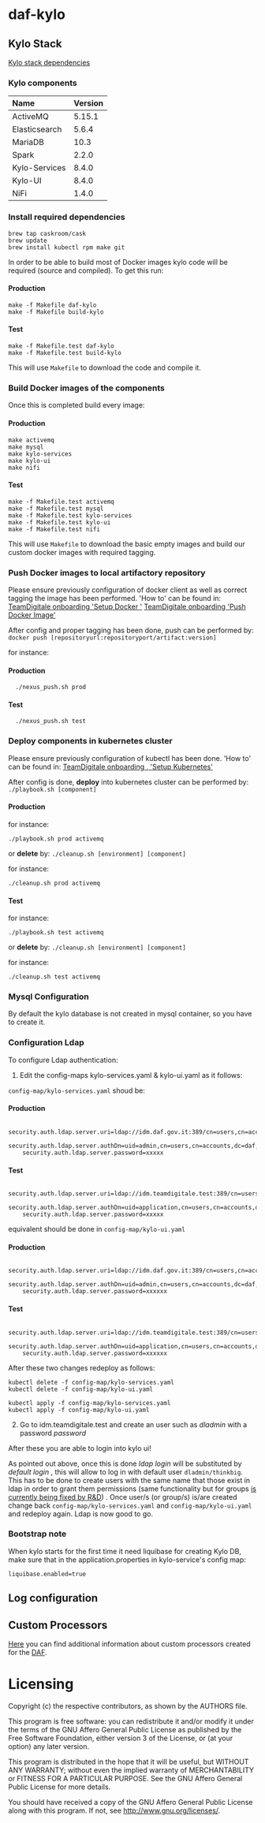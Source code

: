 # daf-kylo

## Kylo Stack

[Kylo stack dependencies](http://kylo.readthedocs.io/en/v0.8.3/installation/Dependencies.html#kylo-stack-dependencies)

### Kylo components

| Name 			      | Version |
|:--- 				    |:--- 		|
| ActiveMQ        | 5.15.1 	|
| Elasticsearch 	| 5.6.4 	|
| MariaDB		      | 10.3 		|
| Spark			      | 2.2.0		|
| Kylo-Services		| 8.4.0		|
| Kylo-UI     		| 8.4.0		|
| NiFi		        | 1.4.0		|

### Install required dependencies

```
brew tap caskroom/cask
brew update
brew install kubectl rpm make git
```

In order to be able to build most of Docker images kylo code will be required (source and compiled). To get this run:
#### Production
```
make -f Makefile daf-kylo
make -f Makefile build-kylo
```

#### Test
```
make -f Makefile.test daf-kylo
make -f Makefile.test build-kylo
```

This will use `Makefile` to download the code and compile it.

### Build Docker images of the components
Once this is completed build every image:
#### Production
```
make activemq
make mysql
make kylo-services
make kylo-ui
make nifi
```
#### Test
```
make -f Makefile.test activemq
make -f Makefile.test mysql
make -f Makefile.test kylo-services
make -f Makefile.test kylo-ui
make -f Makefile.test nifi
```

This will use `Makefile` to download the basic empty images and build our custom docker images with required tagging.


### Push Docker images to local artifactory repository
Please ensure previously configuration of docker client as well as correct tagging the image has been performed. 'How to' can be found in:
[TeamDigitale onboarding  'Setup Docker '](https://docs.google.com/document/d/1KqeaZ2yj7rofslqzklYTCLb3AxPnV1mzOgSXOuTHTyw/edit?ts=59faf23f&pli=1#heading=h.ubxuumcef218)
[TeamDigitale onboarding  'Push Docker Image'](https://docs.google.com/document/d/1KqeaZ2yj7rofslqzklYTCLb3AxPnV1mzOgSXOuTHTyw/edit?ts=59faf23f&pli=1#heading=h.47zm3aqq5wip)

After config and proper tagging has been done, push can be performed by: `docker push [repositoryurl:repositoryport/artifact:version]`

for instance:

#### Production
  ```
    ./nexus_push.sh prod
  ```
#### Test
  ```
    ./nexus_push.sh test
  ```
  
### Deploy components in kubernetes cluster
Please ensure previously configuration of kubectl has been done. 'How to' can be found in: [TeamDigitale onboarding , 'Setup Kubernetes'](https://docs.google.com/document/d/1KqeaZ2yj7rofslqzklYTCLb3AxPnV1mzOgSXOuTHTyw/edit?ts=59faf23f&pli=1#heading=h.vvi8emze7m35)

After config is done, **deploy** into kubernetes cluster can be performed by: `./playbook.sh [component]`
#### Production

for instance:
  ```
  ./playbook.sh prod activemq
  ```

or **delete** by: `./cleanup.sh [environment] [component]`

for instance:
  ```
  ./cleanup.sh prod activemq
  ```
#### Test

for instance:
  ```
  ./playbook.sh test activemq
  ```

or **delete** by: `./cleanup.sh [environment] [component]`

for instance:
  ```
  ./cleanup.sh test activemq
  ```
### Mysql Configuration
By default the kylo database is not created in mysql container, so you have to create it.

### Configuration Ldap
To configure Ldap authentication:
1. Edit the config-maps kylo-services.yaml & kylo-ui.yaml as it follows:

`config-map/kylo-services.yaml` shoud be:
#### Production
```
    security.auth.ldap.server.uri=ldap://idm.daf.gov.it:389/cn=users,cn=accounts,dc=daf,dc=gov,dc=it
    security.auth.ldap.server.authDn=uid=admin,cn=users,cn=accounts,dc=daf,dc=gov,dc=it
    security.auth.ldap.server.password=xxxxx
```
#### Test
```   
    security.auth.ldap.server.uri=ldap://idm.teamdigitale.test:389/cn=users,cn=accounts,dc=daf,dc=gov,dc=it
    security.auth.ldap.server.authDn=uid=application,cn=users,cn=accounts,dc=daf,dc=gov,dc=it
    security.auth.ldap.server.password=xxxxx
```

equivalent should be done in `config-map/kylo-ui.yaml`
#### Production
```
    security.auth.ldap.server.uri=ldap://idm.daf.gov.it:389/cn=users,cn=accounts,dc=daf,dc=gov,dc=it
    security.auth.ldap.server.authDn=uid=admin,cn=users,cn=accounts,dc=daf,dc=gov,dc=it
    security.auth.ldap.server.password=xxxxxx
```
#### Test

```
    security.auth.ldap.server.uri=ldap://idm.teamdigitale.test:389/cn=users,cn=accounts,dc=daf,dc=gov,dc=it
    security.auth.ldap.server.authDn=uid=application,cn=users,cn=accounts,dc=daf,dc=gov,dc=it
    security.auth.ldap.server.password=xxxxxx
```
After these two changes redeploy as follows:
```
kubectl delete -f config-map/kylo-services.yaml
kubectl delete -f config-map/kylo-ui.yaml

kubectl apply -f config-map/kylo-services.yaml
kubectl apply -f config-map/kylo-ui.yaml
```

2. Go to idm.teamdigitale.test and create an user such as *dladmin* with a password *password*


After these you are able to login into kylo ui!

As pointed out above, once this is done *ldap login* will be substituted by *default login* , this will allow to log in with default user `dladmin/thinkbig`. This has to be done to create users with the same name that those exist in ldap in order to grant them permissions (same functionality but for groups [is currently being fixed by R&D](https://kylo-io.atlassian.net/browse/KYLO-496)) . Once user/s (or group/s) is/are created change back `config-map/kylo-services.yaml` and `config-map/kylo-ui.yaml` and redeploy again. Ldap is now good to go.

### Bootstrap note
When kylo starts for the first time it need liquibase for creating Kylo DB, make sure that in the application.properties in kylo-service's config map:

```
liquibase.enabled=true
```

## Log configuration

## Custom Processors

[Here](./nifi/extensions/processors/Readme.md) you can find additional information about custom processors created for the [DAF](https://teamdigitale.governo.it/it/projects/daf.htm).

# Licensing

Copyright (c) the respective contributors, as shown by the AUTHORS file.

This program is free software: you can redistribute it and/or modify
it under the terms of the GNU Affero General Public License as published
by the Free Software Foundation, either version 3 of the License, or
(at your option) any later version.

This program is distributed in the hope that it will be useful,
but WITHOUT ANY WARRANTY; without even the implied warranty of
MERCHANTABILITY or FITNESS FOR A PARTICULAR PURPOSE.  See the
GNU Affero General Public License for more details.

You should have received a copy of the GNU Affero General Public License
along with this program.  If not, see <http://www.gnu.org/licenses/>.
